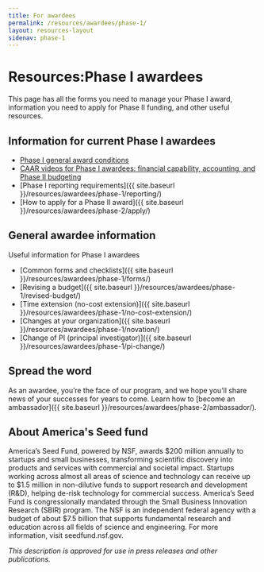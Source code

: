 ```yaml
---
title: For awardees
permalink: /resources/awardees/phase-1/
layout: resources-layout
sidenav: phase-1
---
```

<head>
<script type="text/javascript"> setTimeout(function(){var a=document.createElement("script"); var b=document.getElementsByTagName("script")[0]; a.src=document.location.protocol+"//script.crazyegg.com/pages/scripts/0041/5508.js?"+Math.floor(new Date().getTime()/3600000); a.async=true;a.type="text/javascript";b.parentNode.insertBefore(a,b)}, 1); </script>
</head>
<h1>
  <span>Resources:</span>Phase I awardees
</h1>

This page has all the forms you need to manage your Phase I award, information you need to apply for Phase II funding, and other useful resources.


## Information for current Phase I awardees

- [Phase I general award conditions](https://www.nsf.gov/awards/managing/special_conditions.jsp)
- [CAAR videos for Phase I awardees: financial capability, accounting, and Phase II budgeting](https://www.youtube.com/playlist?list=PLGhBP1C7iCOmI1p5UtqYCXzmUL9SzSApv)
- [Phase I reporting requirements]({{ site.baseurl }}/resources/awardees/phase-1/reporting/)
- [How to apply for a Phase II award]({{ site.baseurl }}/resources/awardees/phase-2/apply/)

## General awardee information

Useful information for Phase I awardees

- [Common forms and checklists]({{ site.baseurl }}/resources/awardees/phase-1/forms/)
- [Revising a budget]({{ site.baseurl }}/resources/awardees/phase-1/revised-budget/)
- [Time extension (no-cost extension)]({{ site.baseurl }}/resources/awardees/phase-1/no-cost-extension/)
- [Changes at your organization]({{ site.baseurl }}/resources/awardees/phase-1/novation/)
- [Change of PI (principal investigator)]({{ site.baseurl }}/resources/awardees/phase-1/pi-change/)

## Spread the word

As an awardee, you’re the face of our program, and we hope you’ll share news of your successes for years to come. Learn how to [become an ambassador]({{ site.baseurl }}/resources/awardees/phase-2/ambassador/).  


## About America's Seed fund

America’s Seed Fund, powered by NSF, awards $200 million annually to startups and small businesses, transforming scientific discovery into products and services with commercial and societal impact. Startups working across almost all areas of science and technology can receive up to $1.5 million in non-dilutive funds to support research and development (R&D), helping de-risk technology for commercial success. America’s Seed Fund is congressionally mandated through the Small Business Innovation Research (SBIR) program. The NSF is an independent federal agency with a budget of about $7.5 billion that supports fundamental research and education across all fields of science and engineering. For more information, visit seedfund.nsf.gov.

_This description is approved for use in press releases and other publications._
